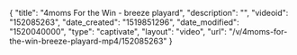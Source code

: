 {
    "title": "4moms For the Win - breeze playard",
    "description": "",
    "videoid": "152085263",
    "date_created": "1519851296",
    "date_modified": "1520040000",
    "type": "captivate",
    "layout": "video",
    "url": "\/v\/4moms-for-the-win-breeze-playard-mp4\/152085263"
}